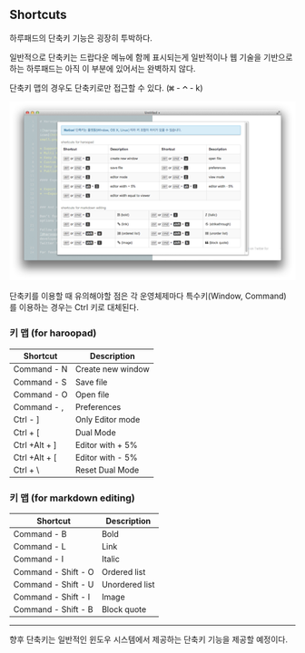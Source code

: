 ## Shortcuts

하루패드의 단축키 기능은 굉장히 투박하다. 

일반적으로 단축키는 드랍다운 메뉴에 함께 표시되는게 일반적이나 웹 기술을 기반으로 하는 하루패드는 아직 이 부분에 있어서는 완벽하지 않다.

단축키 맵의 경우도 단축키로만 접근할 수 있다.
(![](/assets/images/mac_shortcuts/ks_command.gif) - ![](/assets/images/mac_shortcuts/ks_control.gif) - k)

![](images/shortcuts-0.png)

단축키를 이용할 때 유의해야할 점은 각 운영체제마다 특수키(Window, Command) 를 이용하는 경우는 Ctrl 키로 대체된다.

### 키 맵 (for haroopad)

Shortcut    | Description
------------|-------------
Command - N | Create new window
Command - S | Save file
Command - O | Open file
Command - , | Preferences
Ctrl - ]    | Only Editor mode
Ctrl + [    | Dual Mode
Ctrl +Alt + ] |Editor with + 5%
Ctrl +Alt + [ |Editor with - 5%
Ctrl + \    | Reset Dual Mode
  
### 키 맵 (for markdown editing)

Shortcut    | Description
------------|-------------
Command - B | Bold
Command - L | Link
Command - I | Italic
Command - Shift - O | Ordered list
Command - Shift - U | Unordered list
Command - Shift - I | Image
Command - Shift - B | Block quote

---

향후 단축키는 일반적인 윈도우 시스템에서 제공하는 단축키 기능을 제공할 예정이다.
